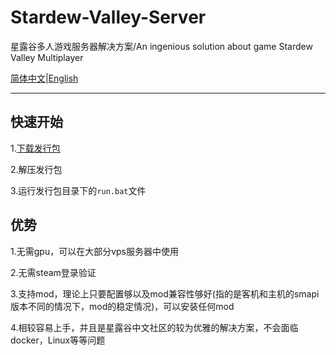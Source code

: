 # Stardew-Valley-Server
星露谷多人游戏服务器解决方案/An ingenious solution about game Stardew Valley Multiplayer


[简体中文](README.md)|[English](README_en.md)

***
## 快速开始
1.[下载发行包](docs/start/release-page_zh.md)

2.解压发行包

3.运行发行包目录下的`run.bat`文件

## 优势
1.无需gpu，可以在大部分vps服务器中使用

2.无需steam登录验证

3.支持mod，理论上只要配置够以及mod兼容性够好(指的是客机和主机的smapi版本不同的情况下，mod的稳定情况)，可以安装任何mod

4.相较容易上手，并且是星露谷中文社区的较为优雅的解决方案，不会面临docker，Linux等等问题
